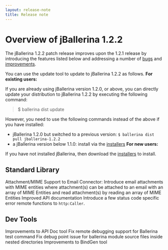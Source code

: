 ```yaml
---
layout: release-note
title: Release note
---
```

# Overview of jBallerina 1.2.2
The jBallerina 1.2.2 patch release improves upon the 1.2.1 release by introducing the features listed below and addressing a number of [bugs](https://github.com/ballerina-platform/ballerina-lang/issues?q=is%3Aissue+milestone%3A%22Ballerina+1.2.2%22+label%3AType%2FBug+is%3Aclosed) and [improvements](https://github.com/ballerina-platform/ballerina-lang/issues?q=is%3Aissue+milestone%3A%22Ballerina+1.2.2%22+is%3Aclosed+label%3AType%2FImprovement).


You can use the update tool to update to jBallerina 1.2.2 as follows.
**For existing users:**

If you are already using jBallerina version 1.2.0, or above, you can directly update your distribution to jBallerina 1.2.2 by executing the following command:

> $ ballerina dist update

However, you need to use the following commands instead of the above if you have installed:

- jBallerina 1.2.0 but switched to a previous version: `$ ballerina dist pull jballerina-1.2.2`
- a jBallerina version below 1.1.0: install via the [installers](https://ballerina.io/downloads/)
**For new users:**

If you have not installed jBallerina, then download the [installers](https://ballerina.io/downloads/) to install.
## Standard Library
Attachment/MIME Support to Email Connector: Introduce email attachments with MIME entities where attachment(s) can be attached to an email with an array of MIME Entities and read attachment(s) by reading an array of MIME Entities
Improved API documentation
Introduce a few status code specific error remote functions to `http:Caller`. 
## Dev Tools
Improvements to API Doc tool
Fix remote debugging support for Ballerina test command
Fix debug point issue for ballerina module source files inside nested directories
Improvements to BindGen tool


